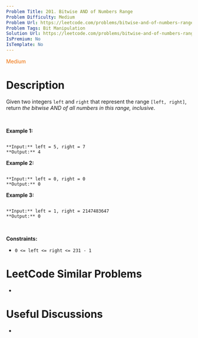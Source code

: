 ```yaml
---
Problem Title: 201. Bitwise AND of Numbers Range
Problem Difficulty: Medium
Problem Url: https://leetcode.com/problems/bitwise-and-of-numbers-range/
Problem Tags: Bit Manipulation
Solution Url: https://leetcode.com/problems/bitwise-and-of-numbers-range/solution/
IsPremium: No
IsTemplate: No
---
```


<span style="color: rgb(239, 108, 0);">Medium</span>

# Description

Given two integers `left` and `right` that represent the range `[left, right]`, return *the bitwise AND of all numbers in this range, inclusive*.


 


**Example 1:**



```

**Input:** left = 5, right = 7
**Output:** 4

```

**Example 2:**



```

**Input:** left = 0, right = 0
**Output:** 0

```

**Example 3:**



```

**Input:** left = 1, right = 2147483647
**Output:** 0

```

 


**Constraints:**


* `0 <= left <= right <= 231 - 1`




# LeetCode Similar Problems

- []()

# Useful Discussions

- []()
